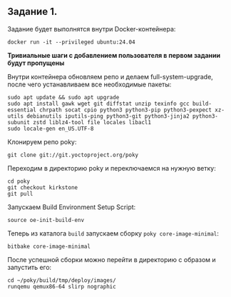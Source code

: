 ## Задание 1.

Задание будет выполнятся внутри Docker-контейнера:

```
docker run -it --privileged ubuntu:24.04
```

__Тривиальные шаги с добавлением пользователя в первом задании будут пропущены__

Внутри контейнера обновляем репо и делаем full-system-upgrade, после чего устанавливаем все необходимые пакеты:

```
sudo apt update && sudo apt upgrade
sudo apt install gawk wget git diffstat unzip texinfo gcc build-essential chrpath socat cpio python3 python3-pip python3-pexpect xz-utils debianutils iputils-ping python3-git python3-jinja2 python3-subunit zstd liblz4-tool file locales libacl1
sudo locale-gen en_US.UTF-8
```

Клонируем репо poky:

```
git clone git://git.yoctoproject.org/poky
```

Переходим в директорию poky и переключаемся на нужную ветку:

```
cd poky
git checkout kirkstone
git pull
```

Запускаем Build Environment Setup Script:

```
source oe-init-build-env
```

Теперь из каталога `build` запускаем сборку `poky core-image-minimal`:

```
bitbake core-image-minimal
```

После успешной сборки можно перейти в директорию с образом и запустить его:

```
cd ~/poky/build/tmp/deploy/images/
runqemu qemux86-64 slirp nographic
```
